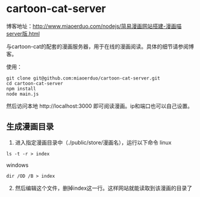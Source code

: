 # cartoon-cat-server

博客地址：http://www.miaoerduo.com/nodejs/简易漫画网站搭建-漫画喵server版.html

与cartoon-cat的配套的漫画服务器，用于在线的漫画阅读。具体的细节请参阅博客。

使用：

```
git clone git@github.com:miaoerduo/cartoon-cat-server.git
cd cartoon-cat-server
npm install
node main.js
```

然后访问本地 http://localhost:3000 即可阅读漫画。ip和端口也可以自己设置。

## 生成漫画目录
1. 进入指定漫画目录中（./public/store/漫画名），运行以下命令
linux
```
ls -t -r > index
```

windows
```
dir /OD /B > index
```

2. 然后编辑这个文件，删掉index这一行。这样网站就能读取到该漫画的目录了
